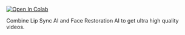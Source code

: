 [![Open In Colab](https://colab.research.google.com/assets/colab-badge.svg)](https://colab.research.google.com/drive/1xNUCqom-5rvYGKJ3UWqRUAIX6RHtY1Eu?usp=sharing)

Combine Lip Sync AI and Face Restoration AI to get ultra high quality videos.